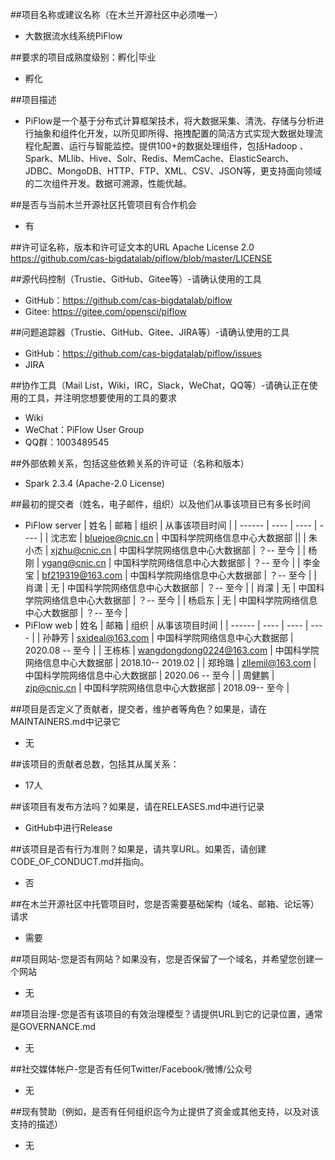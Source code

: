 ##项目名称或建议名称（在木兰开源社区中必须唯一）  
- 大数据流水线系统PiFlow

##要求的项目成熟度级别：孵化|毕业  
- 孵化

##项目描述  
- PiFlow是一个基于分布式计算框架技术，将大数据采集、清洗、存储与分析进行抽象和组件化开发，以所见即所得、拖拽配置的简洁方式实现大数据处理流程化配置、运行与智能监控。提供100+的数据处理组件，包括Hadoop 、Spark、MLlib、Hive、Solr、Redis、MemCache、ElasticSearch、JDBC、MongoDB、HTTP、FTP、XML、CSV、JSON等，更支持面向领域的二次组件开发。数据可溯源，性能优越。

##是否与当前木兰开源社区托管项目有合作机会  
- 有

##许可证名称，版本和许可证文本的URL
Apache License 2.0  
https://github.com/cas-bigdatalab/piflow/blob/master/LICENSE  

##源代码控制（Trustie、GitHub、Gitee等）-请确认使用的工具  
 - GitHub：https://github.com/cas-bigdatalab/piflow
 - Gitee: https://gitee.com/opensci/piflow  

##问题追踪器（Trustie、GitHub、Gitee、JIRA等）-请确认使用的工具  
 - GitHub：https://github.com/cas-bigdatalab/piflow/issues
 - JIRA

##协作工具（Mail List，Wiki，IRC，Slack，WeChat，QQ等）-请确认正在使用的工具，并注明您想要使用的工具的要求  
 - Wiki
 - WeChat：PiFlow User Group
 - QQ群：1003489545
 

##外部依赖关系，包括这些依赖关系的许可证（名称和版本）  
 - Spark 2.3.4 (Apache-2.0 License)

##最初的提交者（姓名，电子邮件，组织）以及他们从事该项目已有多长时间  

  - PiFlow server
   | 姓名   | 邮箱 | 组织 | 从事该项目时间 |
   | ------ | ---- | ---- | ---- |
   | 沈志宏 | bluejoe@cnic.cn | 中国科学院网络信息中心大数据部 ||
   | 朱小杰 | xjzhu@cnic.cn | 中国科学院网络信息中心大数据部 | ？-- 至今 |
   | 杨刚   | ygang@cnic.cn | 中国科学院网络信息中心大数据部 | ？-- 至今 |
   | 李金宝 | bf219319@163.com | 中国科学院网络信息中心大数据部 | ？-- 至今 |
   | 肖潇 | 无 | 中国科学院网络信息中心大数据部 | ？-- 至今 |
   | 肖濛 | 无 | 中国科学院网络信息中心大数据部 | ？-- 至今 |
   | 杨启东 | 无 | 中国科学院网络信息中心大数据部 | ？-- 至今 |
  - PiFlow web
   | 姓名   | 邮箱 | 组织 | 从事该项目时间 |
   | ------ | ---- | ---- | ---- |
   | 孙静芳 | sxideal@163.com | 中国科学院网络信息中心大数据部 | 2020.08 -- 至今 |
   | 王栋栋 | wangdongdong0224@163.com | 中国科学院网络信息中心大数据部 | 2018.10-- 2019.02 |
   | 郑玲璐   | zllemil@163.com | 中国科学院网络信息中心大数据部 | 2020.06 -- 至今 |
   | 周健鹏 | zjp@cnic.cn | 中国科学院网络信息中心大数据部 | 2018.09-- 至今 |


##项目是否定义了贡献者，提交者，维护者等角色？如果是，请在MAINTAINERS.md中记录它  
- 无

##该项目的贡献者总数，包括其从属关系：  
- 17人

##该项目有发布方法吗？如果是，请在RELEASES.md中进行记录  
- GitHub中进行Release

##该项目是否有行为准则？如果是，请共享URL。如果否，请创建CODE_OF_CONDUCT.md并指向。  
- 否

##在木兰开源社区中托管项目时，您是否需要基础架构（域名、邮箱、论坛等）请求   
- 需要

##项目网站-您是否有网站？如果没有，您是否保留了一个域名，并希望您创建一个网站  
- 无

##项目治理-您是否有该项目的有效治理模型？请提供URL到它的记录位置，通常是GOVERNANCE.md  
- 无

##社交媒体帐户-您是否有任何Twitter/Facebook/微博/公众号  
- 无

##现有赞助（例如，是否有任何组织迄今为止提供了资金或其他支持，以及对该支持的描述）
- 无

